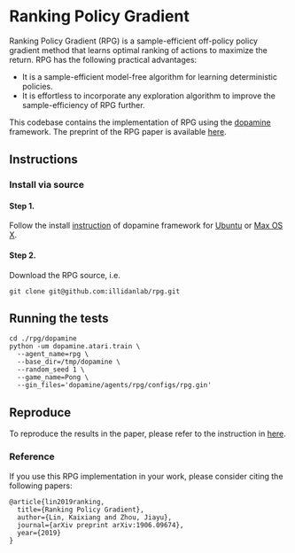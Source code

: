 # Ranking Policy Gradient
Ranking Policy Gradient (RPG) is a sample-efficient off-policy policy gradient method
that learns optimal ranking of actions to maximize the return.
RPG has the following practical advantages:
- It is a sample-efficient model-free algorithm for learning deterministic policies.
- It is effortless to incorporate any exploration algorithm to improve the sample-efficiency of RPG further.

This codebase contains the implementation of RPG using the
[dopamine](https://github.com/google/dopamine) framework. 
The preprint of the RPG paper is available [here](https://arxiv.org/abs/1906.09674).


## Instructions


### Install via source
#### Step 1. 
Follow the install [instruction](https://github.com/KaixiangLin/dopamine/blob/master/README.md#install-via-source) of 
dopamine framework for [Ubuntu](https://github.com/KaixiangLin/dopamine/blob/master/README.md#ubuntu) 
or [Max OS X](https://github.com/KaixiangLin/dopamine/blob/master/README.md#mac-os-x). 

#### Step 2. 
Download the RPG source, i.e.

```
git clone git@github.com:illidanlab/rpg.git
```


## Running the tests

```
cd ./rpg/dopamine 
python -um dopamine.atari.train \
  --agent_name=rpg \
  --base_dir=/tmp/dopamine \
  --random_seed 1 \
  --game_name=Pong \
  --gin_files='dopamine/agents/rpg/configs/rpg.gin'
```

## Reproduce 
To reproduce the results in the paper, please refer to the instruction in [here](code.md). 

### Reference

If you use this RPG implementation in your work, please consider citing the following papers:
```
@article{lin2019ranking,
  title={Ranking Policy Gradient},
  author={Lin, Kaixiang and Zhou, Jiayu},
  journal={arXiv preprint arXiv:1906.09674},
  year={2019}
}
```

